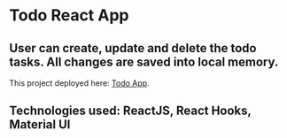# Todo React App

## User can create, update and delete the todo tasks. All changes are saved into local memory.

This project deployed here: [Todo App](https://nick404s.github.io/react-todo-app).

## Technologies used: ReactJS, React Hooks, Material UI
